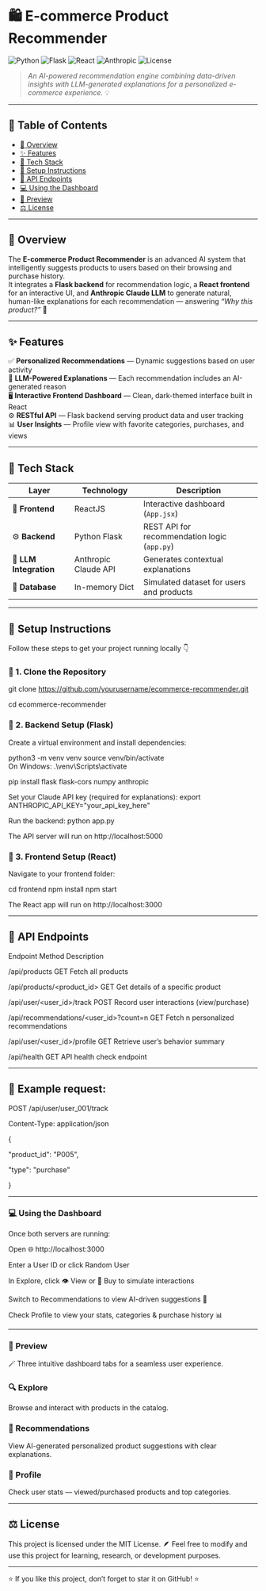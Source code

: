 # 🛍️ E-commerce Product Recommender

![Python](https://img.shields.io/badge/Python-3.10+-blue?logo=python)
![Flask](https://img.shields.io/badge/Flask-Backend-black?logo=flask)
![React](https://img.shields.io/badge/React-Frontend-61DAFB?logo=react)
![Anthropic](https://img.shields.io/badge/Claude%20API-LLM-orange?logo=anthropic)
![License](https://img.shields.io/badge/License-MIT-green)

>  *An AI-powered recommendation engine combining data-driven insights with LLM-generated explanations for a personalized e-commerce experience.* 💡

---

## 🧭 Table of Contents
- [📘 Overview](#-overview)
- [✨ Features](#-features)
- [🧰 Tech Stack](#-tech-stack)
- [🚀 Setup Instructions](#-setup-instructions)
- [🔗 API Endpoints](#-api-endpoints)
- [💻 Using the Dashboard](#-using-the-dashboard)
- [📸 Preview](#-preview)
- [⚖️ License](#-license)

---

## 📘 Overview

The **E-commerce Product Recommender** is an advanced AI system that intelligently suggests products to users based on their browsing and purchase history.  
It integrates a **Flask backend** for recommendation logic, a **React frontend** for an interactive UI, and **Anthropic Claude LLM** to generate natural, human-like explanations for each recommendation — answering *“Why this product?”* 🧠

---

## ✨ Features

✅ **Personalized Recommendations** — Dynamic suggestions based on user activity  
🧩 **LLM-Powered Explanations** — Each recommendation includes an AI-generated reason  
🖥️ **Interactive Frontend Dashboard** — Clean, dark-themed interface built in React  
⚙️ **RESTful API** — Flask backend serving product data and user tracking  
📊 **User Insights** — Profile view with favorite categories, purchases, and views  

---

## 🧰 Tech Stack

| Layer | Technology | Description |
|-------|-------------|-------------|
| 🎨 **Frontend** | ReactJS | Interactive dashboard (`App.jsx`) |
| ⚙️ **Backend** | Python Flask | REST API for recommendation logic (`app.py`) |
| 🧠 **LLM Integration** | Anthropic Claude API | Generates contextual explanations |
| 💾 **Database** | In-memory Dict | Simulated dataset for users and products |

---

## 🚀 Setup Instructions

Follow these steps to get your project running locally 👇

### 🔹 1. Clone the Repository

git clone https://github.com/yourusername/ecommerce-recommender.git

cd ecommerce-recommender

### 🔹 2. Backend Setup (Flask)

Create a virtual environment and install dependencies:

python3 -m venv venv
source venv/bin/activate         
On Windows: 
.\venv\Scripts\activate

pip install flask flask-cors numpy anthropic


Set your Claude API key (required for explanations):
export ANTHROPIC_API_KEY="your_api_key_here"


Run the backend:
python app.py


The API server will run on http://localhost:5000

### 🔹 3. Frontend Setup (React)

Navigate to your frontend folder:

cd frontend
npm install
npm start


The React app will run on http://localhost:3000

---

## 🔗 API Endpoints
Endpoint	Method	Description

/api/products	GET	Fetch all products

/api/products/<product_id>	GET	Get details of a specific product

/api/user/<user_id>/track	POST	Record user interactions (view/purchase)

/api/recommendations/<user_id>?count=n	GET	Fetch n personalized recommendations

/api/user/<user_id>/profile	GET	Retrieve user’s behavior summary

/api/health	GET	API health check endpoint

---

## 🧾 Example request:

POST /api/user/user_001/track

Content-Type: application/json

{

  "product_id": "P005",
  
  "type": "purchase"
  
}

---

### 💻 Using the Dashboard

Once both servers are running:

Open 🌐 http://localhost:3000

Enter a User ID or click Random User

In Explore, click 👁️ View or 🛒 Buy to simulate interactions

Switch to Recommendations to view AI-driven suggestions 🤖

Check Profile to view your stats, categories & purchase history 📊

---

### 📸 Preview

🪄 Three intuitive dashboard tabs for a seamless user experience.

### 🔍 Explore

Browse and interact with products in the catalog.

### 🎯 Recommendations

View AI-generated personalized product suggestions with clear explanations.

### 👤 Profile

Check user stats — viewed/purchased products and top categories.

---

## ⚖️ License

This project is licensed under the MIT License.
🪶 Feel free to modify and use this project for learning, research, or development purposes.

---
⭐ If you like this project, don’t forget to star it on GitHub! ⭐
